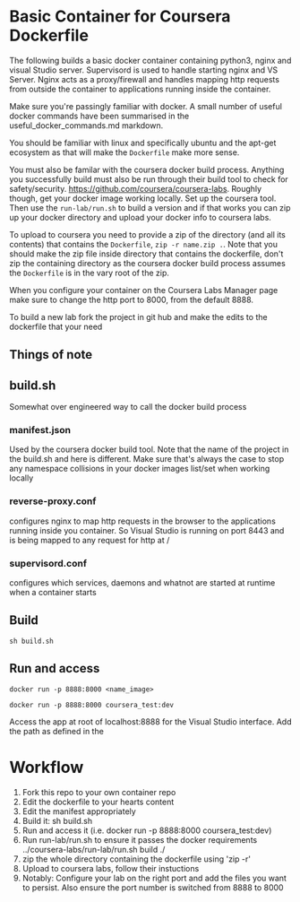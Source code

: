 # Basic Container for Coursera Dockerfile

The following builds a basic docker container containing python3, nginx and visual Studio server. Supervisord is used to handle starting nginx and VS Server.
Nginx acts as a proxy/firewall and handles mapping http requests from outside the container to applications running inside the container.

Make sure you're passingly familiar with docker. A small number of useful docker commands have been summarised in the useful_docker_commands.md markdown.

You should be familiar with linux and specifically ubuntu and the apt-get ecosystem as that will make the `Dockerfile` make more sense.

You must also be familar with the coursera docker build process. Anything you
successfully build must also be run through their build tool to check for safety/security. https://github.com/coursera/coursera-labs. Roughly though, get your docker image working locally. Set up the coursera tool. Then use the `run-lab/run.sh` to build a version and if that works you can zip up your docker  directory and upload your docker info to coursera labs.

To upload to coursera you need to provide a zip of the directory (and all its contents) that contains the `Dockerfile`, `zip -r name.zip .`. Note that you should make the zip file inside directory that contains the dockerfile, don't zip the containing directory as the coursera docker build process assumes the `Dockerfile` is in the vary root of the zip.

When you configure your container on the Coursera Labs Manager page make sure to change the http port to 8000, from the default 8888.

To build a new lab fork the project in git hub and make the edits to the dockerfile that your need

## Things of note

## build.sh

Somewhat over engineered way to call the docker build process

### manifest.json

Used by the coursera docker build tool. Note that the name of the project in the build.sh and here is different. Make sure that's always the case to stop any namespace collisions in your docker images list/set when working locally

### reverse-proxy.conf

configures nginx to map http requests in the browser to the applications running inside you container. So Visual Studio is running on port 8443 and is being mapped to any request for http at /

### supervisord.conf

configures which services, daemons and whatnot are started at runtime when a container starts

## Build

```
sh build.sh
```

## Run and access

```
docker run -p 8888:8000 <name_image>
```

```
docker run -p 8888:8000 coursera_test:dev
```

Access the app at root of localhost:8888 for the Visual Studio interface. Add the path as defined in the

# Workflow

1. Fork this repo to your own container repo
2. Edit the dockerfile to your hearts content
3. Edit the manifest appropriately
4. Build it: sh build.sh
5. Run and access it (i.e. docker run -p 8888:8000 coursera_test:dev)
6. Run run-lab/run.sh to ensure it passes the docker requirements
   ../coursera-labs/run-lab/run.sh build ./
7. zip the whole directory containing the dockerfile using 'zip -r'
8. Upload to coursera labs, follow their instuctions
9. Notably: Configure your lab on the right port and add the files you want to persist. Also ensure the port number is switched from 8888 to 8000
